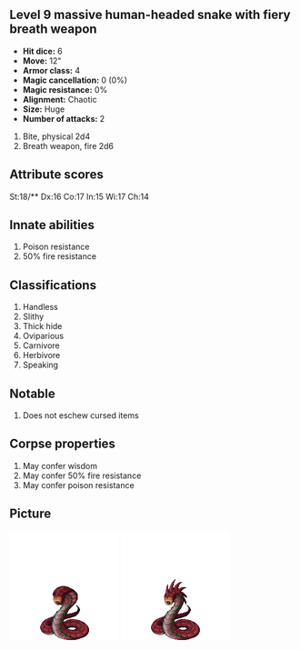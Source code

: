 ## Level 9 massive human-headed snake with fiery breath weapon
- **Hit dice:** 6
- **Move:** 12"
- **Armor class:** 4
- **Magic cancellation:** 0 (0%)
- **Magic resistance:** 0%
- **Alignment:** Chaotic
- **Size:** Huge
- **Number of attacks:** 2
1. Bite, physical 2d4
2. Breath weapon, fire 2d6
## Attribute scores
St:18/** Dx:16 Co:17 In:15 Wi:17 Ch:14
## Innate abilities
1. Poison resistance
2. 50% fire resistance
## Classifications
1. Handless
2. Slithy
3. Thick hide
4. Oviparious
5. Carnivore
6. Herbivore
7. Speaking
## Notable
1. Does not eschew cursed items
## Corpse properties
1. May confer wisdom
2. May confer 50% fire resistance
3. May confer poison resistance
## Picture
![Red naga](https://github.com/hyvanmielenpelit/GnollHackTileSet/blob/main/Monsters/red_naga/red_naga.png) ![Red naga](https://github.com/hyvanmielenpelit/GnollHackTileSet/blob/main/Monsters/red_naga/red_naga_female.png)
